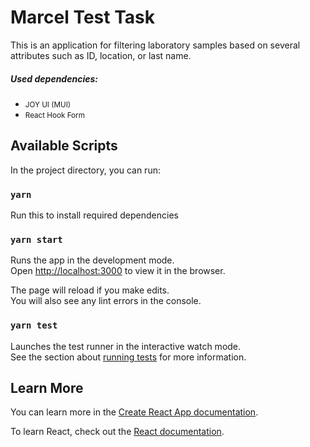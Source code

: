 # Marcel Test Task

This is an application for filtering laboratory samples based on several attributes such as ID, location, or last name.

##### Used dependencies:

- <small>JOY UI (MUI)</small>
- <small>React Hook Form</small>

## Available Scripts

In the project directory, you can run:

### `yarn`

Run this to install required dependencies

### `yarn start`

Runs the app in the development mode.\
Open [http://localhost:3000](http://localhost:3000) to view it in the browser.

The page will reload if you make edits.\
You will also see any lint errors in the console.

### `yarn test`

Launches the test runner in the interactive watch mode.\
See the section about [running tests](https://facebook.github.io/create-react-app/docs/running-tests) for more information.

## Learn More

You can learn more in the [Create React App documentation](https://facebook.github.io/create-react-app/docs/getting-started).

To learn React, check out the [React documentation](https://reactjs.org/).
